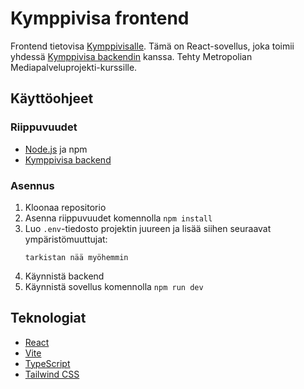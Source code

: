 # Kymppivisa frontend

Frontend tietovisa [Kymppivisalle](https://kymppivisa.fi/). Tämä on React-sovellus, joka toimii yhdessä [Kymppivisa backendin](https://github.com/TomiHenriksson8/tietovisa-be) kanssa. Tehty Metropolian Mediapalveluprojekti-kurssille.

## Käyttöohjeet

### Riippuvuudet

- [Node.js](https://nodejs.org/en/) ja npm
- [Kymppivisa backend](https://github.com/TomiHenriksson8/tietovisa-be)

### Asennus

1. Kloonaa repositorio
2. Asenna riippuvuudet komennolla `npm install`
3. Luo `.env`-tiedosto projektin juureen ja lisää siihen seuraavat ympäristömuuttujat:
   ```.env
   tarkistan nää myöhemmin
   ```
4. Käynnistä backend
5. Käynnistä sovellus komennolla `npm run dev`

## Teknologiat

- [React](https://reactjs.org/)
- [Vite](https://vitejs.dev/)
- [TypeScript](https://www.typescriptlang.org/)
- [Tailwind CSS](https://tailwindcss.com/)
